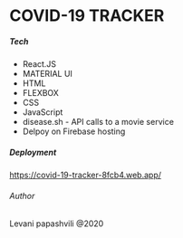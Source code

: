 # COVID-19 TRACKER

##### Tech

- React.JS
- MATERIAL UI
- HTML
- FLEXBOX
- CSS
- JavaScript
- disease.sh - API calls to a movie service
- Delpoy on Firebase hosting

##### Deployment

https://covid-19-tracker-8fcb4.web.app/

###### Author

Levani papashvili @2020
